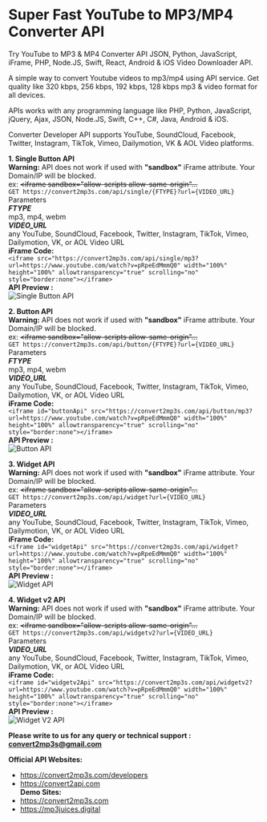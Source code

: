 # Super Fast YouTube to MP3/MP4 Converter API

Try YouTube to MP3 & MP4 Converter API JSON, Python, JavaScript, iFrame, PHP, Node.JS, Swift, React, Android & iOS Video Downloader API.

A simple way to convert Youtube videos to mp3/mp4 using API service. Get quality like 320 kbps, 256 kbps, 192 kbps, 128 kbps mp3 & video format for all devices.  

APIs works with any programming language like PHP, Python, JavaScript, jQuery, Ajax, JSON, Node.JS, Swift, C++, C#, Java, Android & iOS. 

Converter Developer API supports YouTube, SoundCloud, Facebook, Twitter, Instagram, TikTok, Vimeo, Dailymotion, VK & AOL Video platforms.   

**1. Single Button API**  
**Warning:** API does not work if used with **"sandbox"** iFrame attribute. Your Domain/IP will be blocked.   
ex: ~~<iframe sandbox="allow-scripts allow-same-origin"...~~   
`GET https://convert2mp3s.com/api/single/{FTYPE}?url={VIDEO_URL}`  
Parameters  
***FTYPE***  
mp3, mp4, webm  
***VIDEO_URL***  
any YouTube, SoundCloud, Facebook, Twitter, Instagram, TikTok, Vimeo, Dailymotion, VK, or AOL Video URL  
**iFrame Code:**  
`<iframe src="https://convert2mp3s.com/api/single/mp3?url=https://www.youtube.com/watch?v=pRpeEdMmmQ0"
width="100%" height="100%" allowtransparency="true" scrolling="no" style="border:none"></iframe>`  
**API Preview :**  
![Single Button API](https://i.imgur.com/2wSO0ol.jpeg)  

**2. Button API**  
**Warning:** API does not work if used with **"sandbox"** iFrame attribute. Your Domain/IP will be blocked.   
ex: ~~<iframe sandbox="allow-scripts allow-same-origin"...~~   
`GET https://convert2mp3s.com/api/button/{FTYPE}?url={VIDEO_URL}`  
Parameters  
***FTYPE***  
mp3, mp4, webm  
***VIDEO_URL***  
any YouTube, SoundCloud, Facebook, Twitter, Instagram, TikTok, Vimeo, Dailymotion, VK, or AOL Video URL  
**iFrame Code:**  
`<iframe id="buttonApi" src="https://convert2mp3s.com/api/button/mp3?url=https://www.youtube.com/watch?v=pRpeEdMmmQ0"
width="100%" height="100%" allowtransparency="true" scrolling="no" style="border:none"></iframe>`  
**API Preview :**  
![Button API](https://i.imgur.com/qIW1Ofw.jpeg)  

**3. Widget API**  
**Warning:** API does not work if used with **"sandbox"** iFrame attribute. Your Domain/IP will be blocked.   
ex: ~~<iframe sandbox="allow-scripts allow-same-origin"...~~   
`GET https://convert2mp3s.com/api/widget?url={VIDEO_URL}`  
Parameters  
***VIDEO_URL***  
any YouTube, SoundCloud, Facebook, Twitter, Instagram, TikTok, Vimeo, Dailymotion, VK, or AOL Video URL  
**iFrame Code:**  
`<iframe id="widgetApi" src="https://convert2mp3s.com/api/widget?url=https://www.youtube.com/watch?v=pRpeEdMmmQ0"
width="100%" height="100%" allowtransparency="true" scrolling="no" style="border:none"></iframe>`   
**API Preview :**  
![Widget API](https://i.imgur.com/fA7fw6J.jpeg)  

**4. Widget v2 API**  
**Warning:** API does not work if used with **"sandbox"** iFrame attribute. Your Domain/IP will be blocked.   
ex: ~~<iframe sandbox="allow-scripts allow-same-origin"...~~   
`GET https://convert2mp3s.com/api/widgetv2?url={VIDEO_URL}`  
Parameters  
***VIDEO_URL***  
any YouTube, SoundCloud, Facebook, Twitter, Instagram, TikTok, Vimeo, Dailymotion, VK, or AOL Video URL  
**iFrame Code:**  
`<iframe id="widgetv2Api" src="https://convert2mp3s.com/api/widgetv2?url=https://www.youtube.com/watch?v=pRpeEdMmmQ0"
width="100%" height="100%" allowtransparency="true" scrolling="no" style="border:none"></iframe>`   
**API Preview :**  
![Widget V2 API](https://i.imgur.com/HITRy32.jpeg)  

**Please write to us for any query or technical support : convert2mp3s@gmail.com**  

**Official API Websites:**  
- https://convert2mp3s.com/developers
- https://convert2api.com  
**Demo Sites:**  
- https://convert2mp3s.com 
- https://mp3juices.digital
